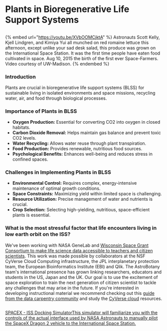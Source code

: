 # Plants in Bioregenerative Life Support Systems

##

{% embed url="https://youtu.be/XVbOOMCjktA" %}
Astronauts Scott Kelly, Kjell Lindgren, and Kimiya Yui all munched on red romaine lettuce this afternoon, except unlike your sad desk salad, this produce was grown on the International Space Station. It was the first time people have eaten food cultivated in space. Aug 10, 2015 the birth of the first ever Space-Farmers. Video courtesy of UW-Madison.
{% endembed %}

### Introduction

Plants are crucial in bioregenerative life support systems (BLSS) for sustainable living in isolated environments and space missions, recycling water, air, and food through biological processes.

### Importance of Plants in BLSS

* **Oxygen Production:** Essential for converting CO2 into oxygen in closed habitats.
* **Carbon Dioxide Removal:** Helps maintain gas balance and prevent toxic CO2 levels.
* **Water Recycling:** Allows water reuse through plant transpiration.
* **Food Production:** Provides renewable, nutritious food sources.
* **Psychological Benefits:** Enhances well-being and reduces stress in confined spaces.

### Challenges in Implementing Plants in BLSS

* **Environmental Control:** Requires complex, energy-intensive maintenance of optimal growth conditions.
* **Space Constraints:** Maximizing yield within limited space is challenging.
* **Resource Utilization:** Precise management of water and nutrients is crucial.
* **Crop Selection:** Selecting high-yielding, nutritious, space-efficient plants is essential.

### What is the most stressful factor that life encounters living in low earth orbit on the ISS?  <a href="#h.p_6zq6xfh83b8q_l" id="h.p_6zq6xfh83b8q_l"></a>

We've been working with NASA GeneLab and [Wisconsin Space Grant Consortium to make life science data accessible to teachers and citizen scientists](https://www.google.com/url?q=https%3A%2F%2Fspacebiology.carthage.edu%2Fgrade-6-12-educators\&sa=D\&sntz=1\&usg=AOvVaw1oAHRsf8VsXWklQu3ATS0-). This work was made possible by collaborators at the NSF CyVerse Cloud Computing infrastructure, the JPL interplanetary protection team, the European Bioinformatics Institute (EBI) and Qlik. The AstroBotany team's international presence has grown linking researchers, educators and students in the US, Japan and the UK. Our goal is to use the excitement of space exploration to train the next generation of citizen scientist to tackle any challenges that may arise in the future. If you're interested in developing instructional material we recommend checking out this [guide from the data carpentry community](https://www.google.com/url?q=https%3A%2F%2Fcarpentries.github.io%2Finstructor-training%2F15-lesson-study%2Findex.html\&sa=D\&sntz=1\&usg=AOvVaw1QOJB3uPl1ps2U0-freRtq) and study the [CyVerse cloud](https://www.google.com/url?q=https%3A%2F%2Flearning.cyverse.org%2Fen%2Flatest%2F\&sa=D\&sntz=1\&usg=AOvVaw3b8nvcDjjJjpQTOFUgTjap) resources.

<figure><img src="https://lh4.googleusercontent.com/proxy/FcWjXTY4juHeK-6vpiaSRWC-6DVFXXRRTHSbF3lelYJtWiqw9hYxcx1u2fj7ViBOFsNbnWwioFqGUrSjXN2QmsPX" alt=""><figcaption></figcaption></figure>

[SPACEX - ISS Docking SimulatorThis simulator will familiarize you with the controls of the actual interface used by NASA Astronauts to manually pilot the SpaceX Dragon 2 vehicle to the International Space Station.](https://www.google.com/url?q=https%3A%2F%2Fiss-sim.spacex.com%2F\&sa=D\&sntz=1\&usg=AOvVaw0DPJz8-zqrKop3jnrqRPAl)
